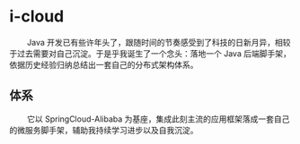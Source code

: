 # i-cloud
&nbsp; &nbsp; &nbsp; &nbsp; Java 开发已有些许年头了，跟随时间的节奏感受到了科技的日新月异，相较于过去需要对自己沉淀。于是乎我诞生了一个念头：落地一个 Java 后端脚手架，依据历史经验归纳总结出一套自己的分布式架构体系。
## 体系
&nbsp; &nbsp; &nbsp; &nbsp; 它以 SpringCloud-Alibaba 为基座，集成此刻主流的应用框架落成一套自己的微服务脚手架，辅助我持续学习进步以及自我沉淀。
